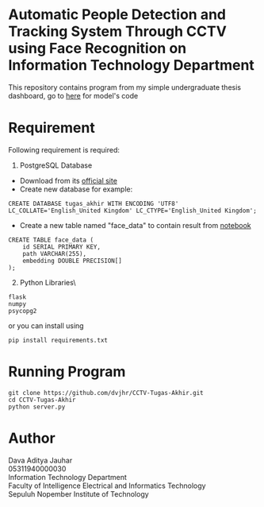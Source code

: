 # Automatic People Detection and Tracking System Through CCTV using Face Recognition on Information Technology Department

This repository contains program from my simple undergraduate thesis dashboard, go to [here](https://github.com/dvjhr/CCTV-Tugas-Akhir-Model) for model's code

# Requirement
Following requirement is required:
1) PostgreSQL Database
- Download from its [official site](https://www.postgresql.org/)
- Create new database for example: 
```
CREATE DATABASE tugas_akhir WITH ENCODING 'UTF8' LC_COLLATE='English_United Kingdom' LC_CTYPE='English_United Kingdom';
```
- Create a new table named "face_data" to contain result from [notebook](https://github.com/dvjhr/CCTV-Tugas-Akhir/blob/master/insightface_reborn.ipynb)
```
CREATE TABLE face_data (
    id SERIAL PRIMARY KEY,
    path VARCHAR(255),
    embedding DOUBLE PRECISION[]
);
```
2) Python Libraries\
```
flask
numpy
psycopg2
```
or you can install using 
```
pip install requirements.txt
```

# Running Program

```
git clone https://github.com/dvjhr/CCTV-Tugas-Akhir.git
cd CCTV-Tugas-Akhir
python server.py
```

# Author 
Dava Aditya Jauhar\
05311940000030\
Information Technology Department\
Faculty of Intelligence Electrical and Informatics Technology\
Sepuluh Nopember Institute of Technology